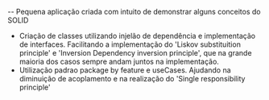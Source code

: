 -- Pequena aplicação criada com intuito de demonstrar alguns conceitos do SOLID

- Criação de classes utilizando injelão de dependência e implementação de interfaces. Facilitando a implementação do 'Liskov substituition principle' e 'Inversion Dependency inversion principle', que na grande maioria dos casos sempre andam juntos na implementação.
- Utilização padrao package by feature e useCases. Ajudando na diminuição de acoplamento e na realização do 'Single responsibility principle'
